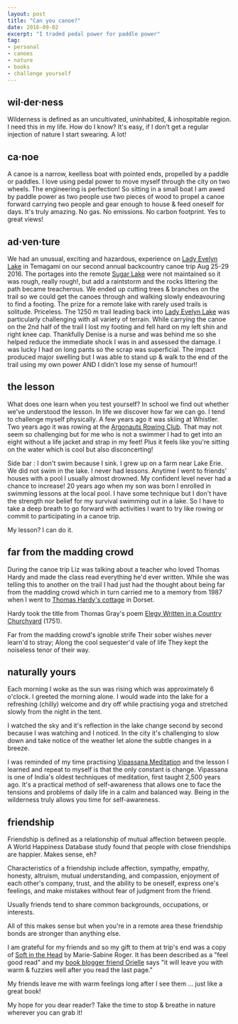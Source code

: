 ```yaml
---
layout: post
title: "Can you canoe?"
date: 2016-09-02
excerpt: "I traded pedal power for paddle power"
tag:
- personal
- canoes
- nature
- books
- challenge yourself
---
```


## wil·der·ness

Wilderness is defined as an uncultivated, uninhabited, & inhospitable region.
I need this in my life. How do I know? It's easy, if I don’t get a regular injection of nature I start swearing. A lot!

## ca·noe

A canoe is a narrow, keelless boat with pointed ends, propelled by a paddle or paddles.
I love using pedal power to move myself through the city on two wheels. The engineering is perfection! So sitting in a small boat I am awed by paddle power as two people use two pieces of wood to propel a canoe forward carrying two people and gear enough to house & feed oneself for days.
It's truly amazing. No gas. No emissions. No carbon footprint. Yes to great views!

## ad·ven·ture

We had an unusual, exciting and hazardous, experience on [Lady Evelyn Lake](https://www.ontarioparks.com/park/ladyevelynsmoothwater) in Temagami on our second annual backcountry canoe trip Aug 25-29 2016.
The portages into the remote [Sugar Lake](http://mapcarta.com/24663560) were not maintained so it was rough, really rough!, but add a raintstorm and the rocks littering the path became treacherous.  We ended up cutting trees & branches on the trail so we could get the canoes through and walking slowly endeavouring to find a footing. The prize for a remote lake with rarely used trails is solitude. Priceless.
The 1250 m trail leading back into [Lady Evelyn Lake](https://www.ontarioparks.com/park/ladyevelynsmoothwater) was particularly challenging with all variety of terrain. While carrying the canoe on the 2nd half of the trail I lost my footing and fell hard on my left shin and right knee cap. Thankfully Denise is a nurse and was behind me so she helped reduce the immediate shock I was in and assessed the damage. I was lucky I had on long pants so the scrap was superficial. The impact produced major swelling but I was able to stand up & walk to the end of the trail using my own power AND I didn't lose my sense of humour!!

## the lesson

What does one learn when you test yourself? In school we find out whether we've understood the lesson. In life we discover how far we can go. I tend to challenge myself physically. A few years ago it was skiing at Whistler. Two years ago it was rowing at the [Argonauts Rowing Club](http://www.argonautrowingclub.com/). That may not seem so challenging but for me who is not a swimmer I had to get into an eight without a life jacket and strap in my feet! Plus it feels like you're sitting on the water which is cool but also disconcerting!  

Side bar : I don't swim because I sink. I grew up on a farm near Lake Erie. We did not swim in the lake. I never had lessons. Anytime I went to friends' houses with a pool I usually almost drowned.  My confident level never had a chance to increase!  20 years ago when my son was born I enrolled in swimming lessons at the local pool. I have some technique but I don't have the strength nor belief for my survival swimming out in a lake. So I have to take a deep breath to go forward with activities I want to try like rowing or commit to participating in a canoe trip.

My lesson?  I can do it.

## far from the madding crowd

During the canoe trip Liz was talking about a teacher who loved Thomas Hardy and made the class read everything he'd ever written.  While she was telling this to another on the trail I had just had the thought about being far from the madding crowd which in turn carried me to a memory from 1987 when I went to [Thomas Hardy's cottage](https://www.nationaltrust.org.uk/hardys-cottage) in Dorset.

Hardy took the title from Thomas Gray's poem [Elegy Written in a Country Churchyard](https://en.wikipedia.org/wiki/Elegy_Written_in_a_Country_Churchyard) (1751).

Far from the madding crowd's ignoble strife
Their sober wishes never learn'd to stray;
Along the cool sequester'd vale of life
They kept the noiseless tenor of their way.

## naturally yours

Each morning I woke as the sun was rising which was approximately 6 o'clock. I greeted the morning alone. I would wade into the lake for a refreshing (chilly) welcome and dry off while practising yoga and stretched slowly from the night in the tent.

I watched the sky and it's reflection in the lake change second by second because I was watching and I noticed. In the city it's challenging to slow down and take notice of the weather let alone the subtle changes in a breeze.

I was reminded of my time practising [Vipassana Meditation](http://www.torana.dhamma.org/) and the lesson I learned and repeat to myself is that the only constant is change. Vipassana is one of India's oldest techniques of meditation, first taught 2,500 years ago. It's a practical method of self-awareness that allows one to face the tensions and problems of daily life in a calm and balanced way. Being in the wilderness truly allows you time for self-awareness.

## friendship

Friendship is defined as a relationship of mutual affection between people. A World Happiness Database study found that people with close friendships are happier. Makes sense, eh?

Characteristics of a friendship include affection, sympathy, empathy, honesty, altruism, mutual understanding, and compassion, enjoyment of each other's company, trust, and the ability to be oneself, express one's feelings, and make mistakes without fear of judgment from the friend.

Usually friends tend to share common backgrounds, occupations, or interests.

All of this makes sense but when you're in a remote area these friendship bonds are stronger than anything else.  

I am grateful for my friends and so my gift to them at trip's end was a copy of [Soft in the Head](http://penguinrandomhouse.ca/programs/tms-book-club/blog/counting-pigeons) by Marie-Sabine Roger. It has been described as a "feel good read" and my [book blogger friend Orielle](http://www.letstakeashelfie.ca/) says "it will leave you with warm & fuzzies well after you read the last page."

My friends leave me with warm feelings long after I see them ... just like a great book!

My hope for you dear reader? Take the time to stop & breathe in nature wherever you can grab it!
